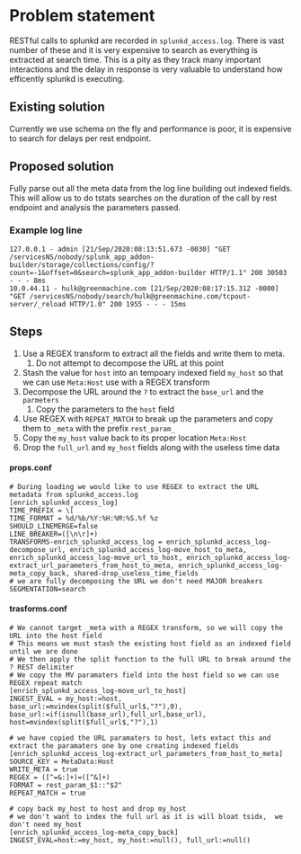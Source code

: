 # Problem statement

RESTful calls to splunkd are recorded in `splunkd_access.log`. There is vast number of these and it is very expensive to search as everything is extracted at search time. This is a pity as they track many important interactions and the delay in response is very valuable to understand how efficently splunkd is executing.

## Existing solution

Currently we use schema on the fly and performance is poor, it is expensive to search for delays per rest endpoint. 

## Proposed solution

Fully parse out all the meta data from the log line building out indexed fields. This will allow us to do tstats searches on the duration of the call by rest endpoint and analysis the parameters passed.

### Example log line 

    127.0.0.1 - admin [21/Sep/2020:08:13:51.673 -0030] "GET /servicesNS/nobody/splunk_app_addon-builder/storage/collections/config/?count=-1&offset=0&search=splunk_app_addon-builder HTTP/1.1" 200 30503 - - - 8ms
    10.0.44.11 - hulk@greenmachine.com [21/Sep/2020:08:17:15.312 -0000] "GET /servicesNS/nobody/search/hulk@greenmachine.com/tcpout-server/_reload HTTP/1.0" 200 1955 - - - 15ms

## Steps

1. Use a REGEX transform to extract all the fields and write them to meta. 
    1. Do not attempt to decompose the URL at this point
1. Stash the value for `host` into an tempoary indexed field `my_host` so that we can use `Meta:Host` use with a REGEX transform
1. Decompose the URL around the `?` to extract the `base_url` and the `parmeters`
    1. Copy the parameters to the `host` field
1. Use REGEX with `REPEAT_MATCH` to break up the parameters and copy them to `_meta` with the prefix `rest_param_`
1. Copy the `my_host` value back to its proper location `Meta:Host`
1. Drop the `full_url` and `my_host` fields along with the useless time data

#### props.conf

    # During loading we would like to use REGEX to extract the URL metadata from splunkd_access.log 
    [enrich_splunkd_access_log]
    TIME_PREFIX = \[
    TIME_FORMAT = %d/%b/%Y:%H:%M:%S.%f %z
    SHOULD_LINEMERGE=false
    LINE_BREAKER=([\n\r]+)
    TRANSFORMS-enrich_splunkd_access_log = enrich_splunkd_access_log-decompose_url, enrich_splunkd_access_log-move_host_to_meta, enrich_splunkd_access_log-move_url_to_host, enrich_splunkd_access_log-extract_url_parameters_from_host_to_meta, enrich_splunkd_access_log-meta_copy_back, shared-drop_useless_time_fields 
    # we are fully decomposing the URL we don't need MAJOR breakers
    SEGMENTATION=search


#### trasforms.conf

    # We cannot target _meta with a REGEX transform, so we will copy the URL into the host field
    # This means we must stash the existing host field as an indexed field until we are done
    # We then apply the split function to the full URL to break around the ? REST delimiter 
    # We copy the MV paramaters field into the host field so we can use REGEX repeat match
    [enrich_splunkd_access_log-move_url_to_host]
    INGEST_EVAL = my_host:=host, base_url:=mvindex(split($full_url$,"?"),0), base_url:=if(isnull(base_url),full_url,base_url), host=mvindex(split($full_url$,"?"),1) 

    # we have copied the URL paramaters to host, lets extact this and extract the paramaters one by one creating indexed fields
    [enrich_splunkd_access_log-extract_url_parameters_from_host_to_meta]
    SOURCE_KEY = MetaData:Host
    WRITE_META = true
    REGEX = ([^=&:]+)=([^&]+)
    FORMAT = rest_param_$1::"$2"
    REPEAT_MATCH = true

    # copy back my_host to host and drop my_host
    # we don't want to index the full url as it is will bloat tsidx,  we don't need my_host 
    [enrich_splunkd_access_log-meta_copy_back]
    INGEST_EVAL=host:=my_host, my_host:=null(), full_url:=null()
